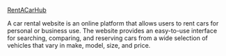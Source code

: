 [RentACarHub](https://rent-a-car-hub.vercel.app/)

A car rental website is an online platform that allows users to rent cars for personal or business use. 
The website provides an easy-to-use interface for searching, comparing, and reserving cars from a wide selection of vehicles that vary in make, model, size, and price.
